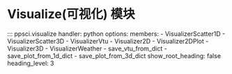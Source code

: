 # Visualize(可视化) 模块

::: ppsci.visualize
    handler: python
    options:
      members:
        - VisualizerScatter1D
        - VisualizerScatter3D
        - VisualizerVtu
        - Visualizer2D
        - Visualizer2DPlot
        - Visualizer3D
        - VisualizerWeather
        - save_vtu_from_dict
        - save_plot_from_1d_dict
        - save_plot_from_3d_dict
      show_root_heading: false
      heading_level: 3
